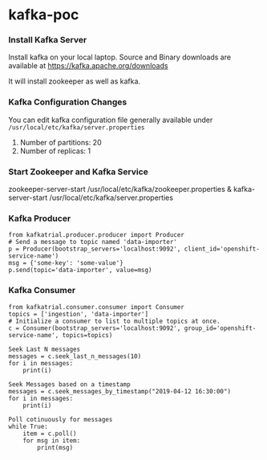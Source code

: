 # kafka-poc

### Install Kafka Server
Install kafka on your local laptop. Source and Binary downloads are available at
https://kafka.apache.org/downloads

It will install zookeeper as well as kafka.

### Kafka Configuration Changes
You can edit kafka configuration file generally available under
`/usr/local/etc/kafka/server.properties`
1. Number of partitions: 20
2. Number of replicas: 1

### Start Zookeeper and Kafka Service
zookeeper-server-start /usr/local/etc/kafka/zookeeper.properties &
kafka-server-start /usr/local/etc/kafka/server.properties

### Kafka Producer
```
from kafkatrial.producer.producer import Producer
# Send a message to topic named 'data-importer'
p = Producer(bootstrap_servers='localhost:9092', client_id='openshift-service-name')
msg = {'some-key': 'some-value'}
p.send(topic='data-importer', value=msg)
```

### Kafka Consumer
```
from kafkatrial.consumer.consumer import Consumer
topics = ['ingestion', 'data-importer']
# Initialize a consumer to list to multiple topics at once.
c = Consumer(bootstrap_servers='localhost:9092', group_id='openshift-service-name', topics=topics)

Seek Last N messages
messages = c.seek_last_n_messages(10)
for i in messages:
    print(i)

Seek Messages based on a timestamp
messages = c.seek_messages_by_timestamp("2019-04-12 16:30:00")
for i in messages:
    print(i)

Poll cotinuously for messages
while True:
    item = c.poll()
    for msg in item:
        print(msg)
```
